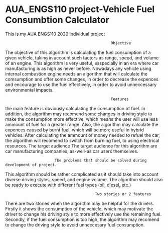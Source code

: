 # AUA_ENGS110 project-Vehicle Fuel Consumbtion Calculator
This is my AUA ENGS110 2020 individual project
                                                   
                                                   Objective


The objective of this algorithm is calculating the fuel consumption of a given vehicle, taking in account such factors as range, speed, and volume of an engine. This algorithm is very useful, esspecially in an era where car manufacturing is as high as never before. Nowadays any vehicle using internal combustion engine needs an algorithm that will calculate the comsumption and offer some changes, in order to decrease the expences and encourage to use the fuel effectively, in order to avoid unneccessary environmental impacts.

                                                   Features     
the main feature is obviously calculating the consumption of fuel. In addition, the algorithm may recomend some changes in driving style to make the consumption more effective, which means the user will use less ammount of fuel for a greater range.
Also, the algorithm may calculate the expences caused by burnt fuel, which will be more useful in hybrid vehicles. After calculating the ammount of money needed to refuel the car, the algorithm will recomend to switch from burning fuel, to using electrical resources.
                                             The target audience
The target audience for this algorithm are car manufacturing companies, as-well-as car users themselves.
                                            
                          The problems that should be solved during development of project.
This algorithm should be rather complicated as it should take into account diverse driving styles, speed, and engine volume. The algorithm should also be ready to execute with different fuel types (oil, diesel, etc.)



                                            Two stories or 2 features

There are two stories when the algorithm may be helpful for the drivers. Firstly it shows the consumption of the vehicle, which may motivate the driver to change his driving style to more effectively use the remaining fuel.
Secondly, if the fuel consumption is too high, the algorithm may recomend to change the driving style to avoid unneccesary fuel consumption.
